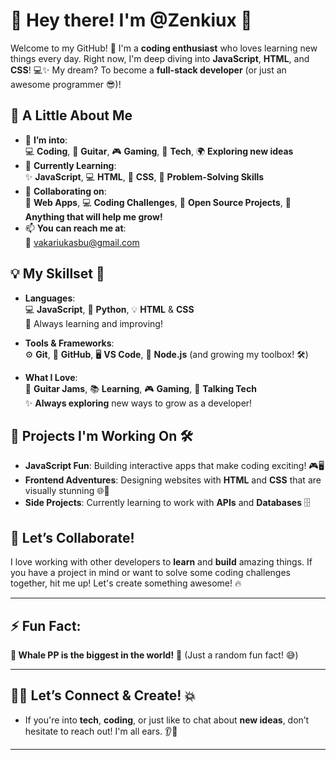 # 👋 **Hey there! I'm @Zenkiux** 🌟

Welcome to my GitHub! 🎉 I'm a **coding enthusiast** who loves learning new things every day. Right now, I'm deep diving into **JavaScript**, **HTML**, and **CSS**! 💻✨ My dream? To become a **full-stack developer** (or just an awesome programmer 😎)!

## 🌈 **A Little About Me**

- 👀 **I’m into**:  
  💻 **Coding**, 🎸 **Guitar**, 🎮 **Gaming**, 🚀 **Tech**, 🌍 **Exploring new ideas**  
- 🌱 **Currently Learning**:  
  ✨ **JavaScript**, 💻 **HTML**, 🎨 **CSS**, 🧠 **Problem-Solving Skills**
- 💞️ **Collaborating on**:  
  🤖 **Web Apps**, 💻 **Coding Challenges**, 🌱 **Open Source Projects**, 🙌 **Anything that will help me grow!**
- 📫 **You can reach me at**:  
  📧 [vakariukasbu@gmail.com](mailto:vakariukasbu@gmail.com)

## 💡 **My Skillset** 🚀

- **Languages**:  
  💻 **JavaScript**, 🐍 **Python**, 💡 **HTML** & **CSS**  
  🎯 Always learning and improving!

- **Tools & Frameworks**:  
  ⚙️ **Git**, 🔧 **GitHub**, 🖥️ **VS Code**, 🚀 **Node.js** (and growing my toolbox! 🛠️)

- **What I Love**:  
  🎸 **Guitar Jams**, 📚 **Learning**, 🎮 **Gaming**, 💬 **Talking Tech**  
  ✨ **Always exploring** new ways to grow as a developer!

## 🚀 **Projects I'm Working On** 🛠️

- **JavaScript Fun**: Building interactive apps that make coding exciting! 🎮🖥️
- **Frontend Adventures**: Designing websites with **HTML** and **CSS** that are visually stunning 🌐🎨
- **Side Projects**: Currently learning to work with **APIs** and **Databases** 🗄️

## 🤝 **Let’s Collaborate!**

I love working with other developers to **learn** and **build** amazing things. If you have a project in mind or want to solve some coding challenges together, hit me up! Let's create something awesome! 🔥

---

## ⚡ **Fun Fact**:  
**🎁 Whale PP is the biggest in the world!** 🐋 (Just a random fun fact! 😅)

---

## 🧑‍💻 **Let’s Connect & Create!** 💥

- If you're into **tech**, **coding**, or just like to chat about **new ideas**, don’t hesitate to reach out! I'm all ears. 👂💬

---

<!---
Zenkiux/Zenkiux is a ✨ special ✨ repository because its `README.md` (this file) appears on your GitHub profile.
You can click the Preview link to take a look at your changes.
--->
